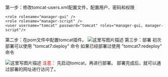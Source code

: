 第一步：修改tomcat-users.xml配置文件，配置用户、密码和权限
```
<role rolename="manager-gui" />
<role rolename="manager-script" />
<user username="tomcat" password="tomcat" roles="manager-gui, manager-script"/>
```
第二步：在pom文件中配置tomcat插件。
![这里写图片描述](http://img.blog.csdn.net/20170604135923777?watermark/2/text/aHR0cDovL2Jsb2cuY3Nkbi5uZXQva29uZ19sZXY=/font/5a6L5L2T/fontsize/400/fill/I0JBQkFCMA==/dissolve/70/gravity/SouthEast)
第三步：部署
初次部署可以使用 "tomcat7:deploy" 命令
如果已经部署过使用 "tomcat7:redeploy" 命令

![这里写图片描述](http://img.blog.csdn.net/20170604140101044?watermark/2/text/aHR0cDovL2Jsb2cuY3Nkbi5uZXQva29uZ19sZXY=/font/5a6L5L2T/fontsize/400/fill/I0JBQkFCMA==/dissolve/70/gravity/SouthEast)
<font color="red">注意：</font>
先启动tomcat，再进行部署。
部署完成后，就可以通过部署的网址进行访问了。

